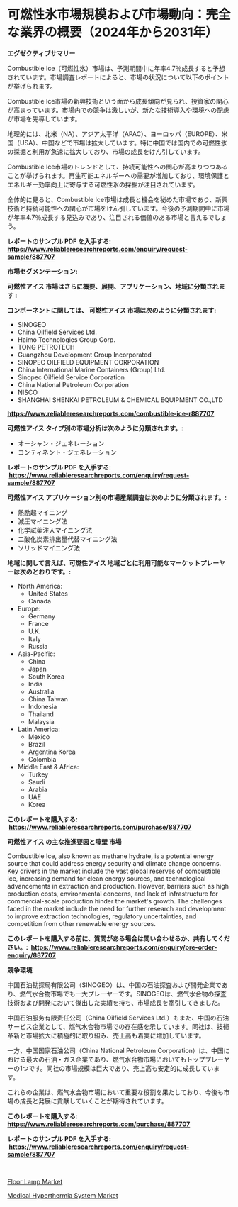 <p><h1>可燃性氷市場規模および市場動向：完全な業界の概要（2024年から2031年）</h1></p><p><strong>エグゼクティブサマリー</strong></p>
<p><p>Combustible Ice（可燃性氷）市場は、予測期間中に年率4.7％成長すると予想されています。市場調査レポートによると、市場の状況について以下のポイントが挙げられます。</p><p>Combustible Ice市場の新興技術という面から成長傾向が見られ、投資家の関心が高まっています。市場内での競争は激しいが、新たな技術導入や環境への配慮が市場を先導しています。</p><p>地理的には、北米（NA）、アジア太平洋（APAC）、ヨーロッパ（EUROPE）、米国（USA）、中国などで市場は拡大しています。特に中国では国内での可燃性氷の採掘と利用が急速に拡大しており、市場の成長をけん引しています。</p><p>Combustible Ice市場のトレンドとして、持続可能性への関心が高まりつつあることが挙げられます。再生可能エネルギーへの需要が増加しており、環境保護とエネルギー効率向上に寄与する可燃性氷の採掘が注目されています。</p><p>全体的に見ると、Combustible Ice市場は成長と機会を秘めた市場であり、新興技術と持続可能性への関心が市場をけん引しています。今後の予測期間中に市場が年率4.7％成長する見込みであり、注目される価値のある市場と言えるでしょう。</p></p>
<p><strong>レポートのサンプル PDF を入手する: <a href="https://www.reliableresearchreports.com/enquiry/request-sample/887707">https://www.reliableresearchreports.com/enquiry/request-sample/887707</a></strong></p>
<p><strong>市場セグメンテーション:</strong></p>
<p><strong> 可燃性アイス 市場はさらに概要、展開、アプリケーション、地域に分類されます :</strong></p>
<p><strong>コンポーネントに関しては、 可燃性アイス 市場は次のように分類されます: &nbsp;</strong></p>
<p><ul><li>SINOGEO</li><li>China Oilfield Services Ltd.</li><li>Haimo Technologies Group Corp.</li><li>TONG PETROTECH</li><li>Guangzhou Development Group Incorporated</li><li>SINOPEC OILFIELD EQUIPMENT CORPORATION</li><li>China International Marine Containers (Group) Ltd.</li><li>Sinopec Oilfield Service Corporation</li><li>China National Petroleum Corporation</li><li>NISCO</li><li>SHANGHAI SHENKAI PETROLEUM & CHEMICAL EQUIPMENT CO.,LTD</li></ul></p>
<p><strong><a href="https://www.reliableresearchreports.com/combustible-ice-r887707">https://www.reliableresearchreports.com/combustible-ice-r887707</a></strong></p>
<p><strong> 可燃性アイス タイプ別の市場分析は次のように分類されます。:</strong></p>
<p><ul><li>オーシャン・ジェネレーション</li><li>コンティネント・ジェネレーション</li></ul></p>
<p><strong>レポートのサンプル PDF を入手する: &nbsp;<a href="https://www.reliableresearchreports.com/enquiry/request-sample/887707">https://www.reliableresearchreports.com/enquiry/request-sample/887707</a></strong></p>
<p><strong> 可燃性アイス アプリケーション別の市場産業調査は次のように分類されます。:</strong></p>
<p><ul><li>熱励起マイニング</li><li>減圧マイニング法</li><li>化学試薬注入マイニング法</li><li>二酸化炭素排出量代替マイニング法</li><li>ソリッドマイニング法</li></ul></p>
<p><strong>地域に関して言えば、可燃性アイス 地域ごとに利用可能なマーケットプレーヤーは次のとおりです。:</strong></p>
<p><ul>
    <li>
        North America:
        <ul>
            <li>United States</li>
            <li>Canada</li>
        </ul>
    </li>
    <li>
        Europe:
        <ul>
            <li>Germany</li>
            <li>France</li>
            <li>U.K.</li>
            <li>Italy</li>
            <li>Russia</li>
        </ul>
    </li>
    <li>
        Asia-Pacific:
        <ul>
            <li>China</li>
            <li>Japan</li>
            <li>South Korea</li>
            <li>India</li>
            <li>Australia</li>
            <li>China Taiwan</li>
            <li>Indonesia</li>
            <li>Thailand</li>
            <li>Malaysia</li>
        </ul>
    </li>
    <li>
        Latin America:
        <ul>
            <li>Mexico</li>
            <li>Brazil</li>
            <li>Argentina Korea</li>
            <li>Colombia</li>
        </ul>
    </li>
    <li>
        Middle East & Africa:
        <ul>
            <li>Turkey</li>
            <li>Saudi</li>
            <li>Arabia</li>
            <li>UAE</li>
            <li>Korea</li>
        </ul>
    </li>
    </ul></p>
<p><strong>このレポートを購入する: &nbsp;<a href="https://www.reliableresearchreports.com/purchase/887707">https://www.reliableresearchreports.com/purchase/887707</a></strong></p>
<p><strong>可燃性アイス の主な推進要因と障壁 市場</strong></p>
<p><p>Combustible Ice, also known as methane hydrate, is a potential energy source that could address energy security and climate change concerns. Key drivers in the market include the vast global reserves of combustible ice, increasing demand for clean energy sources, and technological advancements in extraction and production. However, barriers such as high production costs, environmental concerns, and lack of infrastructure for commercial-scale production hinder the market's growth. The challenges faced in the market include the need for further research and development to improve extraction technologies, regulatory uncertainties, and competition from other renewable energy sources.</p></p>
<p><strong>このレポートを購入する前に、質問がある場合は問い合わせるか、共有してください。:&nbsp; <a href="https://www.reliableresearchreports.com/enquiry/pre-order-enquiry/887707">https://www.reliableresearchreports.com/enquiry/pre-order-enquiry/887707</a></strong></p>
<p><strong>競争環境</strong></p>
<p><p>中国石油勘探局有限公司（SINOGEO）は、中国の石油探査および開発企業であり、燃气水合物市場でも一大プレーヤーです。SINOGEOは、燃气水合物の探査技術および開発において傑出した実績を持ち、市場成長を牽引してきました。</p><p>中国石油服务有限责任公司（China Oilfield Services Ltd.）もまた、中国の石油サービス企業として、燃气水合物市場での存在感を示しています。同社は、技術革新と市場拡大に積極的に取り組み、売上高も着実に増加しています。</p><p>一方、中国国家石油公司（China National Petroleum Corporation）は、中国における最大の石油・ガス企業であり、燃气水合物市場においてもトッププレーヤーの1つです。同社の市場規模は巨大であり、売上高も安定的に成長しています。</p><p>これらの企業は、燃气水合物市場において重要な役割を果たしており、今後も市場の成長と発展に貢献していくことが期待されています。</p></p>
<p><strong>このレポートを購入する: &nbsp; <a href="https://www.reliableresearchreports.com/purchase/887707">https://www.reliableresearchreports.com/purchase/887707</a></strong></p>
<p><strong>レポートのサンプル PDF を入手する: &nbsp;<a href="https://www.reliableresearchreports.com/enquiry/request-sample/887707">https://www.reliableresearchreports.com/enquiry/request-sample/887707</a></strong><strong></strong></p>
<p>&nbsp;</p>
<p><p><a href="https://shimmer-gardenia-37a.notion.site/Floor-Lamp-Market-Trends-Forecast-and-Competitive-Analysis-to-2031-108e6a4ac63445288e52084a95ae5820">Floor Lamp Market</a></p><p><a href="https://github.com/JameTravis/Market-Research-Report-List-4/blob/main/medical-hyperthermia-system-market.md">Medical Hyperthermia System Market</a></p></p>